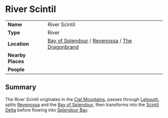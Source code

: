 # River Scintil

|||
| --- | --- |
| **Name** | River Scintil | place.4
| **Type** | River |
| **Location** | [Bay of Splendour](../../civilisations/nilsavnic-alliance/states/bay-of-splendour.md) / [Revenossa](../../civilisations/nilsavnic-alliance/states/revenossa.md) / [The Dragonbrand](../../civilisations/nilsavnic-alliance/states/the-dragonbrand.md) |
| **Nearby Places** | |
| **People** | |

## Summary

The River Scintil originates in the [Ciel Mountains](../mountains/ciel-mountains.md), passes through [Lelxuuth](../cities/lelxuuth.md), splits [Revenossa](../../civilisations/nilsavnic-alliance/states/revenossa.md) and the [Bay of Splendour](../../civilisations/nilsavnic-alliance/states/bay-of-splendour.md), then transforms into the [Scintil Delta](scintil-delta.md) before flowing into [Splendour Bay](../seas-oceans/splendour-bay.md).
